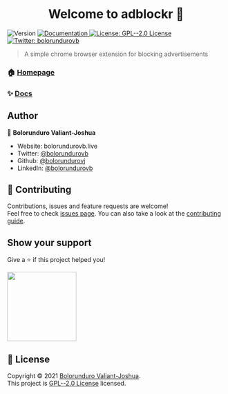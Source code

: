 <h1 align="center">Welcome to adblockr 👋</h1>
<p>
  <img alt="Version" src="https://img.shields.io/badge/version-1-blue.svg?cacheSeconds=2592000" />
  <a href="https://github.com/bolorundurovj/adblockr" target="_blank">
    <img alt="Documentation" src="https://img.shields.io/badge/documentation-yes-brightgreen.svg" />
  </a>
  <a href="https://github.com/bolorundurovj/adblockr/blob/master/LICENSE" target="_blank">
    <img alt="License: GPL--2.0 License" src="https://img.shields.io/badge/License-GPL--2.0 License-yellow.svg" />
  </a>
  <a href="https://twitter.com/bolorundurovb" target="_blank">
    <img alt="Twitter: bolorundurovb" src="https://img.shields.io/twitter/follow/bolorundurovb.svg?style=social" />
  </a>
</p>

> A simple chrome browser extension for blocking advertisements

### 🏠 [Homepage](https://chrome.google.com/webstore/detail/adblockr/klahleagodblabjppkegeolfbdmkccfl)

### ✨ [Docs](https://github.com/bolorundurovj/adblockr)

## Author

👤 **Bolorunduro Valiant-Joshua**

* Website: bolorundurovb.live
* Twitter: [@bolorundurovb](https://twitter.com/bolorundurovb)
* Github: [@bolorundurovj](https://github.com/bolorundurovj)
* LinkedIn: [@bolorundurovb](https://linkedin.com/in/bolorundurovb)

## 🤝 Contributing

Contributions, issues and feature requests are welcome!<br />Feel free to check [issues page](https://github.com/bolorundurovj/adblockr/issues). You can also take a look at the [contributing guide](https://github.com/bolorundurovj/adblockr/blob/master/CONTRIBUTING).

## Show your support

Give a ⭐️ if this project helped you!

<a href="https://www.patreon.com/bolorundurovb">
  <img src="https://c5.patreon.com/external/logo/become_a_patron_button@2x.png" width="160">
</a>

## 📝 License

Copyright © 2021 [Bolorunduro Valiant-Joshua](https://github.com/bolorundurovj).<br />
This project is [GPL--2.0 License](https://github.com/bolorundurovj/adblockr/blob/master/LICENSE) licensed.
